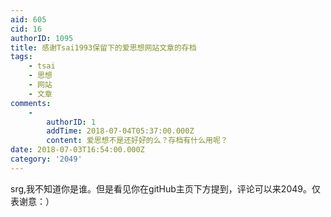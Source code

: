 ```yaml
---
aid: 605
cid: 16
authorID: 1095
title: 感谢Tsai1993保留下的爱思想网站文章的存档
tags:
    - tsai
    - 思想
    - 网站
    - 文章
comments:
    -
        authorID: 1
        addTime: 2018-07-04T05:37:00.000Z
        content: 爱思想不是还好好的么？存档有什么用呢？
date: 2018-07-03T16:54:00.000Z
category: '2049'
---
```


srg,我不知道你是谁。但是看见你在gitHub主页下方提到，评论可以来2049。仅表谢意：）

